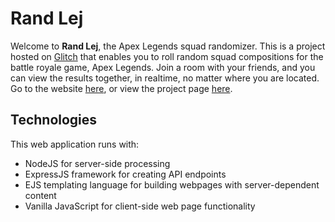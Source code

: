 # Rand Lej
Welcome to **Rand Lej**, the Apex Legends squad randomizer. This is a project hosted on [Glitch](https://glitch.com/) that enables you to roll random squad compositions for the battle royale game, Apex Legends. Join a room with your friends, and you can view the results together, in realtime, no matter where you are located. Go to the website [here](https://randlej.glitch.me), or view the project page [here](https://glitch.com/~randlej).

## Technologies
This web application runs with:
* NodeJS for server-side processing
* ExpressJS framework for creating API endpoints
* EJS templating language for building webpages with server-dependent content
* Vanilla JavaScript for client-side web page functionality
